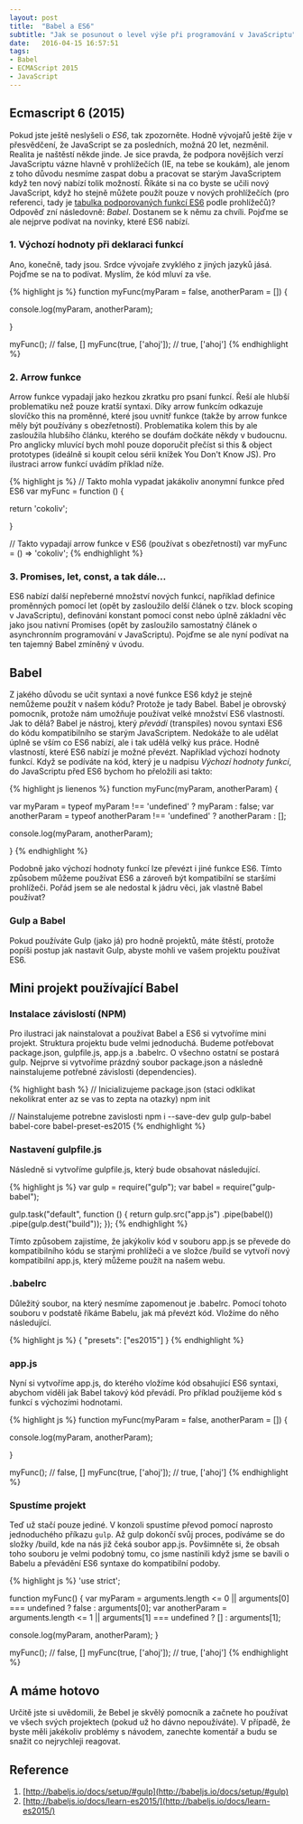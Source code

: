 ```yaml
---
layout: post
title:  "Babel a ES6"
subtitle: "Jak se posunout o level výše při programování v JavaScriptu"
date:   2016-04-15 16:57:51
tags:
- Babel
- ECMAScript 2015
- JavaScript
---
```


## Ecmascript 6 (2015)

Pokud jste ještě neslyšeli o *ES6*, tak zpozorněte. Hodně vývojařů ještě žije v přesvědčení, že JavaScript se za posledních, možná 20 let, nezměnil. Realita je naštěstí někde jinde. Je sice pravda, že podpora novějších verzí JavaScriptu vázne hlavně v prohlížečích (IE, na tebe se koukám), ale jenom z toho důvodu nesmíme zaspat dobu a pracovat se starým JavaScriptem když ten nový nabízí tolik možností. Říkáte si na co byste se učili nový JavaScript, když ho stejně můžete použít pouze v nových prohlížečích (pro referenci, tady je [tabulka podporovaných funkcí ES6](http://www.webbrowsercompatibility.com/es6/desktop/) podle prohlížečů)? Odpověď zní následovně: *Babel*. Dostanem se k němu za chvíli. Pojďme se ale nejprve podívat na novinky, které ES6 nabízí.

### 1. Výchozí hodnoty při deklaraci funkcí

Ano, konečně, tady jsou. Srdce vývojaře zvyklého z jiných jazyků jásá. Pojďme se na to podívat. Myslím, že kód mluví za vše.

{% highlight js %}
function myFunc(myParam = false, anotherParam = []) {

  console.log(myParam, anotherParam);

}

myFunc(); // false, []
myFunc(true, ['ahoj']); // true, ['ahoj']
{% endhighlight %}

### 2. Arrow funkce

Arrow funkce vypadají jako hezkou zkratku pro psaní funkcí. Řeší ale hlubší problematiku než pouze kratší syntaxi. Díky arrow funkcím odkazuje slovíčko this na proměnné, které jsou uvnitř funkce (takže by arrow funkce měly být používány s obezřetností). Problematika kolem this by ale zasloužila hlubšího článku, kterého se doufám dočkáte někdy v budoucnu. Pro anglicky mluvící bych mohl pouze doporučit přečíst si this & object prototypes (ideálně si koupit celou sérii knížek You Don't Know JS). Pro ilustraci arrow funkcí uvádím příklad níže.

{% highlight js %}
// Takto mohla vypadat jakákoliv anonymní funkce před ES6
var myFunc = function () {

  return 'cokoliv';

}

// Takto vypadají arrow funkce v ES6 (používat s obezřetností)
var myFunc = () => 'cokoliv';
{% endhighlight %}

### 3. Promises, let, const, a tak dále...

ES6 nabízí další nepřeberné množství nových funkcí, například definice proměnných pomocí let (opět by zasloužilo delší článek o tzv. block scoping v JavaScriptu), definování konstant pomocí const nebo úplně základní věc jako jsou nativní Promises (opět by zasloužilo samostatný článek o asynchronním programování v JavaScriptu). Pojďme se ale nyní podívat na ten tajemný Babel zmíněný v úvodu.


## Babel

Z jakého důvodu se učit syntaxi a nové funkce ES6 když je stejně nemůžeme použít v našem kódu? Protože je tady Babel. Babel je obrovský pomocník, protože nám umožňuje používat velké množství ES6 vlastností. Jak to dělá? Babel je nástroj, který *převádí* (transpiles) novou syntaxi ES6 do kódu kompatibilního se starým JavaScriptem. Nedokáže to ale udělat úplně se vším co ES6 nabízí, ale i tak udělá velký kus práce. Hodně vlastností, které ES6 nabízí je možné převézt. Například výchozí hodnoty funkcí. Když se podíváte na kód, který je u nadpisu *Výchozí hodnoty funkcí*, do JavaScriptu před ES6 bychom ho přeložili asi takto:

{% highlight js lienenos %}
function myFunc(myParam, anotherParam) {

  var myParam = typeof myParam !== 'undefined' ? myParam : false;
  var anotherParam = typeof anotherParam !== 'undefined' ? anotherParam : [];

  console.log(myParam, anotherParam);

}
{% endhighlight %}

Podobně jako výchozí hodnoty funkcí lze převézt i jiné funkce ES6. Tímto způsobem můžeme používat ES6 a zároveň být kompatibilní se staršími prohlížeči. Pořád jsem se ale nedostal k jádru věci, jak vlastně Babel používat?

### Gulp a Babel

Pokud používáte Gulp (jako já) pro hodně projektů, máte štěstí, protože popíši postup jak nastavit Gulp, abyste mohli ve vašem projektu používat ES6.


## Mini projekt používající Babel

### Instalace závislostí (NPM)

Pro ilustraci jak nainstalovat a používat Babel a ES6 si vytvoříme mini projekt. Struktura projektu bude velmi jednoduchá. Budeme potřebovat package.json, gulpfile.js, app.js a .babelrc. O všechno ostatní se postará gulp. Nejprve si vytvoříme prázdný soubor package.json a následně nainstalujeme potřebné závislosti (dependencies).


{% highlight bash %}
// Inicializujeme package.json (staci odklikat nekolikrat enter az se vas to zepta na otazky)
npm init

// Nainstalujeme potrebne zavislosti
npm i --save-dev gulp gulp-babel babel-core babel-preset-es2015
{% endhighlight %}

### Nastavení gulpfile.js

Následně si vytvoříme gulpfile.js, který bude obsahovat následující.

{% highlight js %}
var gulp = require("gulp");
var babel = require("gulp-babel");

gulp.task("default", function () {
  return gulp.src("app.js")
    .pipe(babel())
    .pipe(gulp.dest("build"));
});
{% endhighlight %}

Tímto způsobem zajistíme, že jakýkoliv kód v souboru app.js se převede do kompatibilního kódu se starými prohlížeči a ve složce /build se vytvoří nový kompatibilní app.js, který můžeme použít na našem webu.

### .babelrc

Důležitý soubor, na který nesmíme zapomenout je .babelrc. Pomocí tohoto souboru v podstatě říkáme Babelu, jak má převézt kód. Vložíme do něho následující.

{% highlight js %}
{ "presets": ["es2015"] }
{% endhighlight %}

### app.js

Nyní si vytvoříme app.js, do kterého vložíme kód obsahující ES6 syntaxi, abychom viděli jak Babel takový kód převádí. Pro příklad použijeme kód s funkcí s výchozími hodnotami.

{% highlight js %}
function myFunc(myParam = false, anotherParam = []) {

  console.log(myParam, anotherParam);

}

myFunc(); // false, []
myFunc(true, ['ahoj']); // true, ['ahoj']
{% endhighlight %}

### Spustíme projekt

Teď už stačí pouze jediné. V konzoli spustíme převod pomocí naprosto jednoduchého příkazu `gulp`. Až gulp dokončí svůj proces, podíváme se do složky /build, kde na nás již čeká soubor app.js. Povšimněte si, že obsah toho souboru je velmi podobný tomu, co jsme nastínili když jsme se bavili o Babelu a převádění ES6 syntaxe do kompatibilní podoby.

{% highlight js %}
'use strict';

function myFunc() {
  var myParam = arguments.length <= 0 || arguments[0] === undefined ? false : arguments[0];
  var anotherParam = arguments.length <= 1 || arguments[1] === undefined ? [] : arguments[1];


  console.log(myParam, anotherParam);
}

myFunc(); // false, []
myFunc(true, ['ahoj']); // true, ['ahoj']
{% endhighlight %}

## A máme hotovo

Určitě jste si uvědomili, že Bebel je skvělý pomocník a začnete ho používat ve všech svých projektech (pokud už ho dávno nepoužíváte). V případě, že byste měli jakékoliv problémy s návodem, zanechte komentář a budu se snažit co nejrychleji reagovat.

## Reference

1. [http://babeljs.io/docs/setup/#gulp](http://babeljs.io/docs/setup/#gulp)
2. [http://babeljs.io/docs/learn-es2015/](http://babeljs.io/docs/learn-es2015/)
